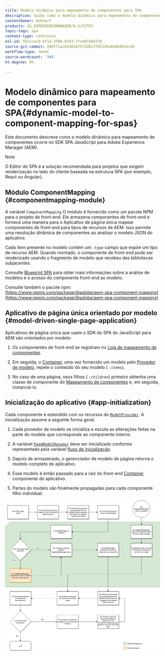 ```yaml
---
title: Modelo dinâmico para mapeamento de componentes para SPA
description: Saiba como o modelo dinâmico para mapeamento de componentes ocorre no SDK SPA JavaScript para Adobe Experience Manager.
contentOwner: bohnert
products: SG_EXPERIENCEMANAGER/6.5/SITES
topic-tags: spa
content-type: reference
exl-id: 5b2ccac0-bf1d-4f06-8743-7fce6fb68378
source-git-commit: 260f71acd330167572d817fdf145a018b09cbc65
workflow-type: tm+mt
source-wordcount: '345'
ht-degree: 0%

---
```


# Modelo dinâmico para mapeamento de componentes para SPA{#dynamic-model-to-component-mapping-for-spas}

Este documento descreve como o modelo dinâmico para mapeamento de componentes ocorre no SDK SPA JavaScript para Adobe Experience Manager (AEM).

>[!NOTE]
>
>O Editor de SPA é a solução recomendada para projetos que exigem renderização no lado do cliente baseada na estrutura SPA (por exemplo, React ou Angular).

## Módulo ComponentMapping {#componentmapping-module}

A variável `ComponentMapping` O módulo é fornecido como um pacote NPM para o projeto de front-end. Ele armazena componentes de front-end e fornece uma maneira para o Aplicativo de página única mapear componentes de front-end para tipos de recursos de AEM. Isso permite uma resolução dinâmica de componentes ao analisar o modelo JSON do aplicativo.

Cada item presente no modelo contém um `:type` campo que expõe um tipo de recurso AEM. Quando montado, o componente de front-end pode ser renderizado usando o fragmento de modelo que recebeu das bibliotecas subjacentes.

Consulte [Blueprint SPA](/help/sites-developing/spa-blueprint.md) para obter mais informações sobre a análise de modelos e o acesso do componente front-end ao modelo.

Consulte também o pacote npm: [https://www.npmjs.com/package/@adobe/aem-spa-component-mapping](https://www.npmjs.com/package/@adobe/aem-spa-component-mapping)

## Aplicativo de página única orientado por modelo {#model-driven-single-page-application}

Aplicativos de página única que usam o SDK do SPA do JavaScript para AEM são orientados por modelo:

1. Os componentes de front-end se registram no [Loja de mapeamento de componentes](/help/sites-developing/spa-dynamic-model-to-component-mapping.md#componentmapping-module).
1. Em seguida, o [Container](/help/sites-developing/spa-blueprint.md#container), uma vez fornecido um modelo pelo [Provedor de modelo](/help/sites-developing/spa-blueprint.md#the-model-provider), repete o conteúdo do seu modelo ( `:items`).

1. No caso de uma página, seus filhos ( `:children`) primeiro obtenha uma classe de componente do [Mapeamento de componentes](/help/sites-developing/spa-blueprint.md#componentmapping) e, em seguida, instanciá-lo.

## Inicialização do aplicativo {#app-initialization}

Cada componente é estendido com os recursos do [`ModelProvider`](/help/sites-developing/spa-blueprint.md#the-model-provider). A inicialização assume a seguinte forma geral:

1. Cada provedor de modelo se inicializa e escuta as alterações feitas na parte do modelo que corresponde ao componente interno.
1. A variável [`PageModelManager`](/help/sites-developing/spa-blueprint.md#pagemodelmanager) deve ser inicializado conforme representado pela variável [fluxo de inicialização](/help/sites-developing/spa-blueprint.md).

1. Depois de armazenado, o gerenciador de modelo de página retorna o modelo completo do aplicativo.
1. Esse modelo é então passado para a raiz do front-end [Container](/help/sites-developing/spa-blueprint.md#container) componente do aplicativo.
1. Partes do modelo são finalmente propagadas para cada componente filho individual.

![app_model_initialization](assets/app_model_initialization.png)
